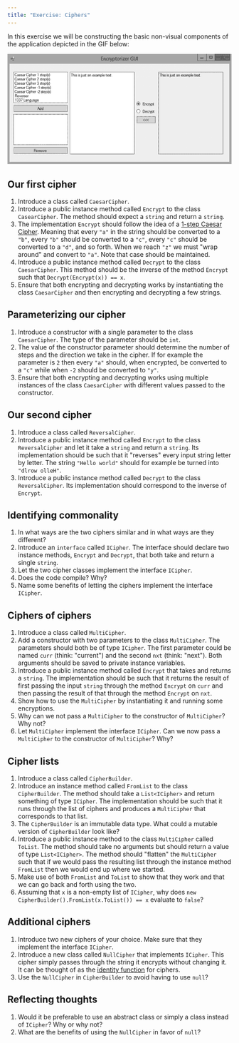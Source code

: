 ```yaml
---
title: "Exercise: Ciphers"
---
```


In this exercise we will be constructing the basic non-visual components of the application depicted in the GIF below:

![Graphical execution example.](../static/ciphers.gif)


## Our first cipher

1. Introduce a class called `CaesarCipher`.
1. Introduce a public instance method called `Encrypt` to the class `CasearCipher`. The method should expect a `string` and return a `string`.
1. The implementation `Encrypt` should follow the idea of a [1-step Caesar Cipher](https://en.wikipedia.org/wiki/Caesar_cipher). Meaning that every `"a"` in the string should be converted to a `"b"`, every `"b"` should be converted to a `"c"`, every `"c"` should be converted to a `"d"`, and so forth. When we reach `"z"` we must "wrap around" and convert to `"a"`. Note that case should be maintained.
1. Introduce a public instance method called `Decrypt` to the class `CaesarCipher`. This method should be the inverse of the method `Encrypt` such that `Decrypt(Encrypt(x)) == x`.
1. Ensure that both encrypting and decrypting works by instantiating the class `CaesarCipher` and then encrypting and decrypting a few strings.

## Parameterizing our cipher

1. Introduce a constructor with a single parameter to the class `CaesarCipher`. The type of the parameter should be `int`.
1. The value of the constructor parameter should determine the number of steps and the direction we take in the cipher. If for example the parameter is `2` then every `"a"` should, when encrypted, be converted to a `"c"` while when `-2` should be converted to `"y"`.
1. Ensure that both encrypting and decrypting works using multiple instances of the class `CaesarCipher` with different values passed to the constructor.

## Our second cipher

1. Introduce a class called `ReversalCipher`.
1. Introduce a public instance method called `Encrypt` to the class `ReversalCipher` and let it take a `string` and return a `string`. Its implementation should be such that it "reverses" every input string letter by letter. The string `"Hello world"` should for example be turned into `"dlrow olleH"`.
1. Introduce a public instance method called `Decrypt` to the class `ReversalCipher`. Its implementation should correspond to the inverse of `Encrypt`.

## Identifying commonality

1. In what ways are the two ciphers similar and in what ways are they different?
1. Introduce an `interface` called `ICipher`. The interface should declare two instance methods, `Encrypt` and `Decrypt`, that both take and return a single `string`.
1. Let the two cipher classes implement the interface `ICipher`.
1. Does the code compile? Why?
1. Name some benefits of letting the ciphers implement the interface `ICipher`.

## Ciphers of ciphers

1. Introduce a class called `MultiCipher`.
1. Add a constructor with two parameters to the class `MultiCipher`. The parameters should both be of type `ICipher`. The first parameter could be named `curr` (think: "current") and the second `nxt` (think: "next"). Both arguments should be saved to private instance variables.
1. Introduce a public instance method called `Encrypt` that takes and returns a `string`. The implementation should be such that it returns the result of first passing the input `string` through the method `Encrypt` on `curr` and then passing the result of that through the method `Encrypt` on `nxt`.
1. Show how to use the `MultiCipher` by instantiating it and running some encryptions.
1. Why can we not pass a `MultiCipher` to the constructor of `MultiCipher`? Why not?
1. Let `MultiCipher` implement the interface `ICipher`. Can we now pass a `MultiCipher` to the constructor of `MultiCipher`? Why?

## Cipher lists

1. Introduce a class called `CipherBuilder`.
1. Introduce an instance method called `FromList` to the class `CipherBuilder`. The method should take a `List<ICipher>` and return something of type `ICipher`. The implementation should be such that it runs through the list of ciphers and produces a `MultiCipher` that corresponds to that list.
1. The `CipherBuilder` is an immutable data type. What could a mutable version of `CipherBuilder` look like?
1. Introduce a public instance method to the class `MultiCipher` called `ToList`. The method should take no arguments but should return a value of type `List<ICipher>`. The method should "flatten" the `MultiCipher` such that if we would pass the resulting list through the instance method `FromList` then we would end up where we started.
1. Make use of both `FromList` and `ToList` to show that they work and that we can go back and forth using the two.
1. Assuming that `x` is a non-empty list of `ICipher`, why does `new CipherBuilder().FromList(x.ToList()) == x` evaluate to `false`?

## Additional ciphers

1. Introduce two new ciphers of your choice. Make sure that they implement the interface `ICipher`.
1. Introduce a new class called `NullCipher` that implements `ICipher`. This cipher simply passes through the string it encrypts without changing it. It can be thought of as the [identity function](https://en.wikipedia.org/wiki/Identity_function) for ciphers.
1. Use the `NullCipher` in `CipherBuilder` to avoid having to use `null`?

## Reflecting thoughts

1. Would it be preferable to use an abstract class or simply a class instead of `ICipher`? Why or why not?
1. What are the benefits of using the `NullCipher` in favor of `null`?



